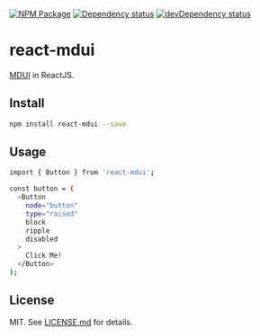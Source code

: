 [![NPM Package](https://img.shields.io/npm/v/react-mdui.svg)](https://www.npmjs.org/package/react-mdui)
[![Dependency status](https://david-dm.org/szchenghuang/react-mdui/status.svg)](https://david-dm.org/szchenghuang/react-mdui/)
[![devDependency status](https://david-dm.org/szchenghuang/react-mdui/dev-status.svg)](https://david-dm.org/szchenghuang/react-mdui/?type=dev)

# react-mdui #

[MDUI][mdui] in ReactJS.

## Install ##

```sh
npm install react-mdui --save
```

## Usage ##

```sh
import { Button } from 'react-mdui';

const button = (
  <Button
    node="button"
    type="raised"
    block
    ripple
    disabled
  >
    Click Me!
  </Button>
);
```

## License ##

MIT. See [LICENSE.md](http://github.com/szchenghuang/react-mdui/blob/master/LICENSE.md) for details.

[mdui]: https://github.com/zdhxiong/mdui
